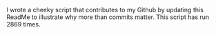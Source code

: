 I wrote a cheeky script that contributes to my Github by updating this ReadMe to illustrate why more than commits matter. This script has run 2869 times.
